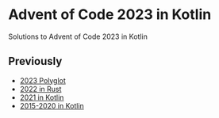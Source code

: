 # Advent of Code 2023 in Kotlin

Solutions to Advent of Code 2023 in Kotlin 

## Previously

* [2023 Polyglot](https://github.com/komu/advent-of-code-2023-polyglot)
* [2022 in Rust](https://github.com/komu/advent-of-code-2022)
* [2021 in Kotlin](https://github.com/komu/advent-of-code-2021)
* [2015-2020 in Kotlin](https://github.com/komu/advent-of-code)
